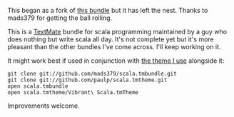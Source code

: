 This began as a fork of [this bundle](http://github.com/mads379/scala.tmbundle) but it has left the nest.  Thanks to mads379 for getting the ball rolling.

This is a [TextMate](http://macromates.com/) bundle for scala programming maintained by a guy who does nothing but write scala all day.  It's not complete yet but it's more pleasant than the other bundles I've come across.  I'll keep working on it.

It might work best if used in conjunction with [the theme I use](http://github.com/paulp/scala.tmtheme) alongside it:

    git clone git://github.com/mads379/scala.tmbundle.git
    git clone git://github.com/paulp/scala.tmtheme.git
    open scala.tmbundle
    open scala.tmtheme/Vibrant\ Scala.tmTheme

Improvements welcome.